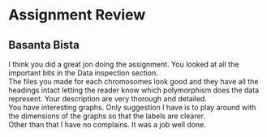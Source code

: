 ﻿# Assignment Review## Basanta BistaI think you did a great jon doing the assignment.You looked at all the important bits in the Data inspection section.  The files you made for each chromosomes look good and they have all the headings intact letting the reader know which polymorphism does the data represent. Your description are very thorough and detailed.  You have interesting graphs.Only suggestion I have is to play around with the dimensions of the graphs so that the labels are clearer.  Other than that I have no complains.It was a job well done.  